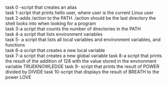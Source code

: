 task 0 -script that creates an alias <br />
task 1-script that prints hello user, where user is the current Linux user <br />
task 2-adds /action to the PATH. /action should be the last directory the shell looks into when looking for a program<br />
task 3-a script that counts the number of directories in the PATH <br>
task 4-a script that lists environment variables <br/>
task 5- a script that lists all local variables and environment variables, and functions <br />
task 6-a script that creates a new local variable <br/>
task 7-a script that creates a new global variable
task 8-a script that prints the result of the addition of 128 with the value stored in the environment variable TRUEKNOWLEDGE
task 9- script that prints the result of POWER divided by DIVIDE
task 10-script that displays the result of BREATH to the power LOVE
